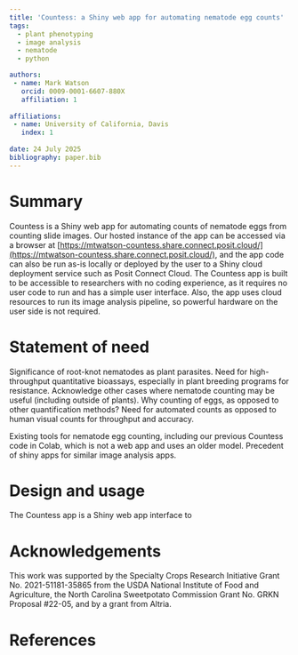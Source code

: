 ```yaml
---
title: 'Countess: a Shiny web app for automating nematode egg counts'
tags:
  - plant phenotyping
  - image analysis
  - nematode
  - python

authors:
 - name: Mark Watson
   orcid: 0009-0001-6607-880X
   affiliation: 1
 
affiliations:
 - name: University of California, Davis
   index: 1
   
date: 24 July 2025
bibliography: paper.bib
---
```

 
# Summary

Countess is a Shiny web app for automating counts of nematode eggs from counting slide images. Our hosted instance of the app can be accessed via a browser at [https://mtwatson-countess.share.connect.posit.cloud/](https://mtwatson-countess.share.connect.posit.cloud/), and the app code can also be run as-is locally or deployed by the user to a Shiny cloud deployment service such as Posit Connect Cloud. The Countess app is built to be accessible to researchers with no coding experience, as it requires no user code to run and has a simple user interface. Also, the app uses cloud resources to run its image analysis pipeline, so powerful hardware on the user side is not required.

# Statement of need

Significance of root-knot nematodes as plant parasites. Need for high-throughput quantitative bioassays, especially in plant breeding programs for resistance. Acknowledge other cases where nematode counting may be useful (including outside of plants). Why counting of eggs, as opposed to other quantification methods? Need for automated counts as opposed to human visual counts for throughput and accuracy. 

Existing tools for nematode egg counting, including our previous Countess code in Colab, which is not a web app and uses an older model. Precedent of shiny apps for similar image analysis apps.

# Design and usage

The Countess app is a Shiny web app interface to 

# Acknowledgements

This work was supported by the Specialty Crops Research Initiative Grant No. 2021-51181-35865 from the USDA National Institute of Food and Agriculture, the North Carolina Sweetpotato Commission Grant No. GRKN Proposal #22-05, and by a grant from Altria.

# References
